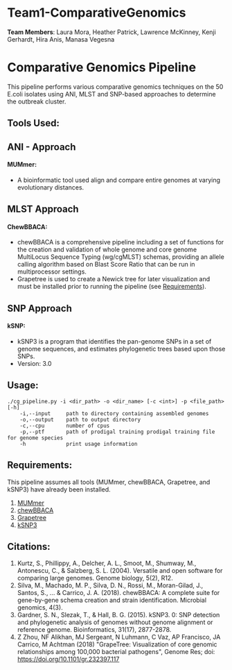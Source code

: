 # Team1-ComparativeGenomics

**Team Members**: Laura Mora, Heather Patrick, Lawrence McKinney, Kenji Gerhardt, Hira Anis, Manasa Vegesna 

# Comparative Genomics Pipeline

This pipeline performs various comparative genomics techniques on the 50 E.coli isolates using ANI, MLST and SNP-based approaches to determine the outbreak cluster. 

## Tools Used:

## ANI - Approach
	
#### MUMmer:	
   * A bioinformatic tool used align and compare entire genomes at varying evolutionary distances.
   
## MLST Approach

#### ChewBBACA:	
   * chewBBACA is a comprehensive pipeline including a set of functions for the creation and validation of whole genome and core genome MultiLocus Sequence Typing (wg/cgMLST) schemas, providing an allele calling algorithm based on Blast Score Ratio that can be run in multiprocessor settings.
   * Grapetree is used to create a Newick tree for later visualization and must be installed prior to running the pipeline (see [Requirements](#Requirements)).	
   
## SNP Approach

#### kSNP:
   * kSNP3 is a program that identifies the pan-genome SNPs in a set of genome sequences, and estimates
phylogenetic trees based upon those SNPs. 
   * Version: 3.0

## Usage:
```
./cg_pipeline.py -i <dir_path> -o <dir_name> [-c <int>] -p <file_path> [-h]
    -i,--input     path to directory containing assembled genomes
    -o,--output    path to output directory
    -c,--cpu       number of cpus
    -p,--ptf       path of prodigal training prodigal training file for genome species
    -h             print usage information    
```

## Requirements:
This pipeline assumes all tools (MUMmer, chewBBACA, Grapetree, and kSNP3) have already been installed.
1. [MUMmer](http://mummer.sourceforge.net/)
2. [chewBBACA](https://github.com/B-UMMI/chewBBACA) 
3. [Grapetree](https://github.com/achtman-lab/GrapeTree)
4. [kSNP3](https://sourceforge.net/projects/ksnp/)

## Citations:

1) Kurtz, S., Phillippy, A., Delcher, A. L., Smoot, M., Shumway, M., Antonescu, C., & Salzberg, S. L. (2004). Versatile and open software for comparing large genomes. Genome biology, 5(2), R12.
2) Silva, M., Machado, M. P., Silva, D. N., Rossi, M., Moran-Gilad, J., Santos, S., ... & Carrico, J. A. (2018). chewBBACA: A complete suite for gene-by-gene schema creation and strain identification. Microbial genomics, 4(3).
3) Gardner, S. N., Slezak, T., & Hall, B. G. (2015). kSNP3. 0: SNP detection and phylogenetic analysis of genomes without genome alignment or reference genome. Bioinformatics, 31(17), 2877-2878.
4) Z Zhou, NF Alikhan, MJ Sergeant, N Luhmann, C Vaz, AP Francisco, JA Carrico, M Achtman (2018) "GrapeTree: Visualization of core genomic relationships among 100,000 bacterial pathogens", Genome Res; doi: https://doi.org/10.1101/gr.232397.117

